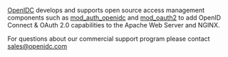 [OpenIDC](https://www.openidc.com) develops and supports open source access management components such as [mod_auth_openidc](https://github.com/zmartzone/mod_auth_openidc)
and [mod_oauth2](https://github.com/zmartzone/mod_oauth2) to add OpenID Connect & OAuth 2.0 capabilities to the Apache Web Server and NGINX.

For questions about our commercial support program please contact [sales@openidc.com](mailto:sales@openidc.com)

